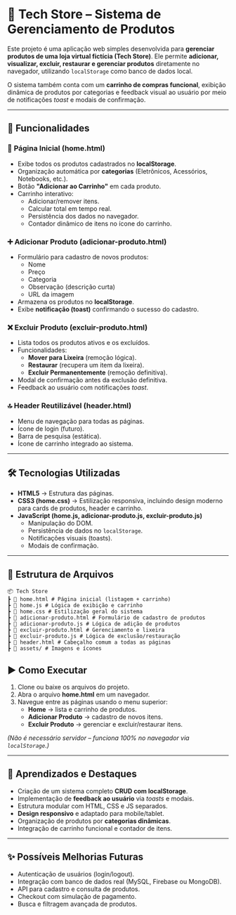 # 🛒 Tech Store – Sistema de Gerenciamento de Produtos

Este projeto é uma aplicação web simples desenvolvida para **gerenciar produtos de uma loja virtual fictícia (Tech Store)**. Ele permite **adicionar, visualizar, excluir, restaurar e gerenciar produtos** diretamente no navegador, utilizando `localStorage` como banco de dados local.

O sistema também conta com um **carrinho de compras funcional**, exibição dinâmica de produtos por categorias e feedback visual ao usuário por meio de notificações _toast_ e modais de confirmação.

---

## 🚀 Funcionalidades

### 📌 **Página Inicial (home.html)**

- Exibe todos os produtos cadastrados no **localStorage**.
- Organização automática por **categorias** (Eletrônicos, Acessórios, Notebooks, etc.).
- Botão **"Adicionar ao Carrinho"** em cada produto.
- Carrinho interativo:
  - Adicionar/remover itens.
  - Calcular total em tempo real.
  - Persistência dos dados no navegador.
  - Contador dinâmico de itens no ícone do carrinho.

### ➕ **Adicionar Produto (adicionar-produto.html)**

- Formulário para cadastro de novos produtos:
  - Nome
  - Preço
  - Categoria
  - Observação (descrição curta)
  - URL da imagem
- Armazena os produtos no **localStorage**.
- Exibe **notificação (toast)** confirmando o sucesso do cadastro.

### ❌ **Excluir Produto (excluir-produto.html)**

- Lista todos os produtos ativos e os excluídos.
- Funcionalidades:
  - **Mover para Lixeira** (remoção lógica).
  - **Restaurar** (recupera um item da lixeira).
  - **Excluir Permanentemente** (remoção definitiva).
- Modal de confirmação antes da exclusão definitiva.
- Feedback ao usuário com notificações _toast_.

### 🔝 **Header Reutilizável (header.html)**

- Menu de navegação para todas as páginas.
- Ícone de login (futuro).
- Barra de pesquisa (estática).
- Ícone de carrinho integrado ao sistema.

---

## 🛠️ Tecnologias Utilizadas

- **HTML5** → Estrutura das páginas.
- **CSS3 (home.css)** → Estilização responsiva, incluindo design moderno para cards de produtos, header e carrinho.
- **JavaScript (home.js, adicionar-produto.js, excluir-produto.js)**
  - Manipulação do DOM.
  - Persistência de dados no `localStorage`.
  - Notificações visuais (toasts).
  - Modais de confirmação.

---

## 📂 Estrutura de Arquivos

```
📦 Tech Store
┣ 📜 home.html # Página inicial (listagem + carrinho)
┣ 📜 home.js # Lógica de exibição e carrinho
┣ 📜 home.css # Estilização geral do sistema
┣ 📜 adicionar-produto.html # Formulário de cadastro de produtos
┣ 📜 adicionar-produto.js # Lógica de adição de produtos
┣ 📜 excluir-produto.html # Gerenciamento e lixeira
┣ 📜 excluir-produto.js # Lógica de exclusão/restauração
┣ 📜 header.html # Cabeçalho comum a todas as páginas
┣ 📂 assets/ # Imagens e ícones
```

## ▶️ Como Executar

1. Clone ou baixe os arquivos do projeto.
2. Abra o arquivo **home.html** em um navegador.
3. Navegue entre as páginas usando o menu superior:
   - **Home** → lista e carrinho de produtos.
   - **Adicionar Produto** → cadastro de novos itens.
   - **Excluir Produto** → gerenciar e excluir/restaurar itens.

_(Não é necessário servidor – funciona 100% no navegador via `localStorage`.)_

---

## 📌 Aprendizados e Destaques

- Criação de um sistema completo **CRUD com localStorage**.
- Implementação de **feedback ao usuário** via _toasts_ e modais.
- Estrutura modular com HTML, CSS e JS separados.
- **Design responsivo** e adaptado para mobile/tablet.
- Organização de produtos por **categorias dinâmicas**.
- Integração de carrinho funcional e contador de itens.

---

## ✨ Possíveis Melhorias Futuras

- Autenticação de usuários (login/logout).
- Integração com banco de dados real (MySQL, Firebase ou MongoDB).
- API para cadastro e consulta de produtos.
- Checkout com simulação de pagamento.
- Busca e filtragem avançada de produtos.

